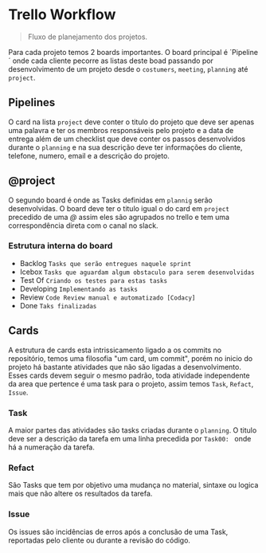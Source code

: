 # Trello Workflow

> Fluxo de planejamento dos projetos.

Para cada projeto temos 2 boards importantes. O board principal é ´Pipeline´
onde cada cliente pecorre as listas deste boad passando por desenvolvimento 
de um projeto desde o `costumers`, `meeting`, `planning` até `project`.


## Pipelines

O card na lista `project` deve conter o titulo do projeto que deve ser apenas 
uma palavra e ter os membros responsáveis pelo projeto e a data de entrega além 
de um checklist que deve conter os passos desenvolvidos durante o `planning` e na 
sua descrição deve ter informações do cliente, telefone, numero, email e a descrição
do projeto. 


## @project

O segundo board é onde as Tasks definidas em `plannig` serão desenvolvidas. O
board deve ter o titulo igual o do card em `project` precedido de uma *@* assim 
eles são agrupados no trello e tem uma correspondência direta com o canal no 
slack.


### Estrutura interna do board 

- Backlog 		`Tasks que serão entregues naquele sprint`
- Icebox		`Tasks que aguardam algum obstaculo para serem desenvolvidas`
- Test Of		`Criando os testes para estas tasks`
- Developing	`Implementando as tasks`
- Review		`Code Review manual e automatizado [Codacy]`
- Done			`Taks finalizadas`


## Cards

A estrutura de cards esta intrissicamento ligado a os commits no repositório, temos uma filosofia "um card, um commit", porém no inicio do projeto há bastante atividades que não são ligadas a desenvolvimento. Esses cards devem seguir o mesmo padrão, toda atividade independente da area que pertence é uma task para o projeto, assim temos `Task`, `Refact`, `Issue`.


### Task

A maior partes das atividades são tasks criadas durante o `planning`. O titulo deve ser a descrição da tarefa em uma linha precedida por `Task00: ` onde há a numeração da tarefa. 


### Refact   

São Tasks que tem por objetivo uma mudança no material, sintaxe ou logica mais que não altere os resultados da tarefa.


### Issue

Os issues são incidências de erros após a conclusão de uma Task, reportadas pelo cliente ou durante a revisão do código.

